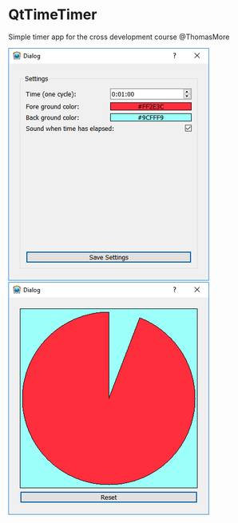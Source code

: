 # QtTimeTimer
Simple timer app for the cross development course @ThomasMore

![Screenshot Settings](doc/images/SettingsDialog.png)
![Screenshot Time](doc/images/TimeDialog.png)